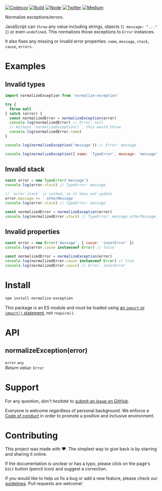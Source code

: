 [![Codecov](https://img.shields.io/codecov/c/github/ehmicky/normalize-exception.svg?label=tested&logo=codecov)](https://codecov.io/gh/ehmicky/normalize-exception)
[![Build](https://github.com/ehmicky/normalize-exception/workflows/Build/badge.svg)](https://github.com/ehmicky/normalize-exception/actions)
[![Node](https://img.shields.io/node/v/normalize-exception.svg?logo=node.js)](https://www.npmjs.com/package/normalize-exception)
[![Twitter](https://img.shields.io/badge/%E2%80%8B-twitter-4cc61e.svg?logo=twitter)](https://twitter.com/intent/follow?screen_name=ehmicky)
[![Medium](https://img.shields.io/badge/%E2%80%8B-medium-4cc61e.svg?logo=medium)](https://medium.com/@ehmicky)

Normalize exceptions/errors.

JavaScript can `throw` any value including strings, objects
(`{ message: "..." }`) or even `undefined`. This normalizes those exceptions to
`Error` instances.

It also fixes any missing or invalid error properties: `name`, `message`,
`stack`, `cause`, `errors`.

# Examples

## Invalid types

<!-- eslint-disable unicorn/no-null, no-throw-literal -->

```js
import normalizeException from 'normalize-exception'

try {
  throw null
} catch (error) {
  const normalizedError = normalizeException(error)
  console.log(normalizedError) // Error: null
  // Without `normalizeException()`, this would throw
  console.log(normalizedError.name)
}
```

```js
console.log(normalizeException('message')) // Error: message
```

```js
console.log(normalizeException({ name: 'TypeError', message: 'message' })) // TypeError: message
```

## Invalid stack

```js
const error = new TypeError('message')
console.log(error.stack) // TypeError: message

// `error.stack` is cached, so it does not update
error.message += ' otherMessage'
console.log(error.stack) // TypeError: message

const normalizedError = normalizeException(error)
console.log(normalizedError.stack) // TypeError: message otherMessage
```

## Invalid properties

```js
const error = new Error('message', { cause: 'innerError' })
console.log(error.cause instanceof Error) // false

const normalizedError = normalizeException(error)
console.log(normalizedError.cause instanceof Error) // true
console.log(normalizedError.cause) // Error: innerError
```

# Install

```bash
npm install normalize-exception
```

This package is an ES module and must be loaded using
[an `import` or `import()` statement](https://gist.github.com/sindresorhus/a39789f98801d908bbc7ff3ecc99d99c),
not `require()`.

# API

## normalizeException(error)

`error` `any`\
_Return value_: `Error`

# Support

For any question, _don't hesitate_ to [submit an issue on GitHub](../../issues).

Everyone is welcome regardless of personal background. We enforce a
[Code of conduct](CODE_OF_CONDUCT.md) in order to promote a positive and
inclusive environment.

# Contributing

This project was made with ❤️. The simplest way to give back is by starring and
sharing it online.

If the documentation is unclear or has a typo, please click on the page's `Edit`
button (pencil icon) and suggest a correction.

If you would like to help us fix a bug or add a new feature, please check our
[guidelines](CONTRIBUTING.md). Pull requests are welcome!

<!-- Thanks go to our wonderful contributors: -->

<!-- ALL-CONTRIBUTORS-LIST:START -->
<!-- prettier-ignore -->
<!--
<table><tr><td align="center"><a href="https://twitter.com/ehmicky"><img src="https://avatars2.githubusercontent.com/u/8136211?v=4" width="100px;" alt="ehmicky"/><br /><sub><b>ehmicky</b></sub></a><br /><a href="https://github.com/ehmicky/normalize-exception/commits?author=ehmicky" title="Code">💻</a> <a href="#design-ehmicky" title="Design">🎨</a> <a href="#ideas-ehmicky" title="Ideas, Planning, & Feedback">🤔</a> <a href="https://github.com/ehmicky/normalize-exception/commits?author=ehmicky" title="Documentation">📖</a></td></tr></table>
 -->
<!-- ALL-CONTRIBUTORS-LIST:END -->
